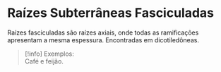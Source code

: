 # Raízes Subterrâneas Fasciculadas

Raízes fasciculadas são raízes axiais, onde todas as ramificações apresentam a mesma espessura. Encontradas em dicotiledôneas.

> [!info] Exemplos:
> <br>
> Café e feijão.